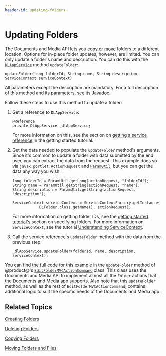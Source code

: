 ```yaml
---
header-id: updating-folders
---
```


# Updating Folders

The Documents and Media API lets you 
[copy or move](/docs/7-1/tutorials/-/knowledge_base/t/copying-and-moving-entities) 
folders to a different location. Options for in-place folder updates, however, 
are limited. You can only update a folder's name and description. You can do 
this with the 
[`DLAppService`](@platform-ref@/7.1-latest/javadocs/portal-kernel/com/liferay/document/library/kernel/service/DLAppService.html) 
method `updateFolder`: 

    updateFolder(long folderId, String name, String description, ServiceContext serviceContext)

All parameters except the description are mandatory. For a full description of 
this method and its parameters, see its 
[Javadoc](@platform-ref@/7.1-latest/javadocs/portal-kernel/com/liferay/document/library/kernel/service/DLAppService.html#updateFolder-long-java.lang.String-java.lang.String-com.liferay.portal.kernel.service.ServiceContext-). 

Follow these steps to use this method to update a folder: 

1.  Get a reference to `DLAppService`: 

        @Reference
        private DLAppService _dlAppService;

    For more information on this, see the section on 
    [getting a service reference](/docs/7-1/tutorials/-/knowledge_base/t/getting-started-with-the-documents-and-media-api#getting-a-service-reference) 
    in the getting started tutorial. 

2.  Get the data needed to populate the `updateFolder` method's arguments. Since 
    it's common to update a folder with data submitted by the end user, you can 
    extract the data from the request. This example does so via 
    `javax.portlet.ActionRequest` and 
    [`ParamUtil`](@platform-ref@/7.1-latest/javadocs/portal-kernel/com/liferay/portal/kernel/util/ParamUtil.html), 
    but you can get the data any way you wish: 

        long folderId = ParamUtil.getLong(actionRequest, "folderId");
        String name = ParamUtil.getString(actionRequest, "name");
        String description = ParamUtil.getString(actionRequest, "description");

        ServiceContext serviceContext = ServiceContextFactory.getInstance(
                    DLFolder.class.getName(), actionRequest);

    For more information on getting folder IDs, see the 
    [getting started tutorial's](/docs/7-1/tutorials/-/knowledge_base/t/getting-started-with-the-documents-and-media-api) 
    section on specifying folders. For more information on `ServiceContext`, see 
    the tutorial 
    [Understanding ServiceContext](/docs/7-1/tutorials/-/knowledge_base/t/understanding-servicecontext). 

3.  Call the service reference's `updateFolder` method with the data from the 
    previous step: 

        _dlAppService.updateFolder(folderId, name, description, serviceContext);

You can find the full code for this example in the `updateFolder` method of 
@product@'s 
[`EditFolderMVCActionCommand`](https://github.com/liferay/liferay-portal/blob/master/modules/apps/document-library/document-library-web/src/main/java/com/liferay/document/library/web/internal/portlet/action/EditFolderMVCActionCommand.java) 
class. This class uses the Documents and Media API to implement almost all the 
`Folder` actions that the Documents and Media app supports. Also note that 
this `updateFolder` method, as well as the rest of `EditFolderMVCActionCommand`, 
contains additional logic to suit the specific needs of the Documents and Media 
app. 

## Related Topics

[Creating Folders](/docs/7-1/tutorials/-/knowledge_base/t/creating-folders)

[Deleting Folders](/docs/7-1/tutorials/-/knowledge_base/t/deleting-folders)

[Copying Folders](/docs/7-1/tutorials/-/knowledge_base/t/copying-folders)

[Moving Folders and Files](/docs/7-1/tutorials/-/knowledge_base/t/moving-folders-and-files)
